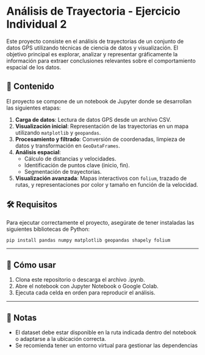 # Análisis de Trayectoria - Ejercicio Individual 2

Este proyecto consiste en el análisis de trayectorias de un conjunto de datos GPS utilizando técnicas de ciencia de datos y visualización. El objetivo principal es explorar, analizar y representar gráficamente la información para extraer conclusiones relevantes sobre el comportamiento espacial de los datos.

## 📁 Contenido

El proyecto se compone de un notebook de Jupyter donde se desarrollan las siguientes etapas:

1. **Carga de datos**: Lectura de datos GPS desde un archivo CSV.
2. **Visualización inicial**: Representación de las trayectorias en un mapa utilizando `matplotlib` y `geopandas`.
3. **Procesamiento y filtrado**: Conversión de coordenadas, limpieza de datos y transformación en `GeoDataFrames`.
4. **Análisis espacial**:
   - Cálculo de distancias y velocidades.
   - Identificación de puntos clave (inicio, fin).
   - Segmentación de trayectorias.
5. **Visualización avanzada**: Mapas interactivos con `folium`, trazado de rutas, y representaciones por color y tamaño en función de la velocidad.

## 🛠 Requisitos

Para ejecutar correctamente el proyecto, asegúrate de tener instaladas las siguientes bibliotecas de Python:

```bash
pip install pandas numpy matplotlib geopandas shapely folium
```
---

## 🚀 Cómo usar
1. Clona este repositorio o descarga el archivo .ipynb.
2. Abre el notebook con Jupyter Notebook o Google Colab.
3. Ejecuta cada celda en orden para reproducir el análisis.

---

## 📌 Notas
- El dataset debe estar disponible en la ruta indicada dentro del notebook o adaptarse a la ubicación correcta.
- Se recomienda tener un entorno virtual para gestionar las dependencias
